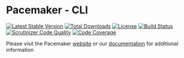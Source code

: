 # Pacemaker - CLI

[![Latest Stable Version](https://img.shields.io/packagist/v/techdivision/import-cli.svg?style=flat-square)](https://packagist.org/packages/techdivision/import-cli) 
 [![Total Downloads](https://img.shields.io/packagist/dt/techdivision/import-cli.svg?style=flat-square)](https://packagist.org/packages/techdivision/import-cli)
 [![License](https://img.shields.io/packagist/l/techdivision/import-cli.svg?style=flat-square)](https://packagist.org/packages/techdivision/import-cli)
 [![Build Status](https://img.shields.io/travis/techdivision/import-cli/master.svg?style=flat-square)](http://travis-ci.org/techdivision/import-cli)
 [![Scrutinizer Code Quality](https://img.shields.io/scrutinizer/g/techdivision/import-cli/master.svg?style=flat-square)](https://scrutinizer-ci.com/g/techdivision/import-cli/?branch=master) 
 [![Code Coverage](https://img.shields.io/scrutinizer/coverage/g/techdivision/import-cli/master.svg?style=flat-square)](https://scrutinizer-ci.com/g/techdivision/import-cli/?branch=master) 
 
Please visit the Pacemaker [website](https://pacemaker.techdivision.com) or our [documentation](https://docs.met.tdintern.de/pacemaker/1.3/) for additional information
